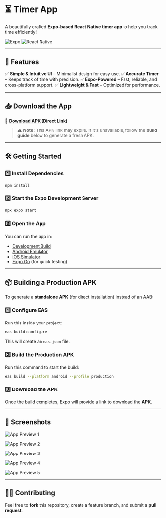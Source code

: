 # ⏳ Timer App
A beautifully crafted **Expo-based React Native timer app** to help you track time efficiently!

![Expo](https://img.shields.io/badge/Expo-000020?style=for-the-badge&logo=expo&logoColor=white)
![React Native](https://img.shields.io/badge/React%20Native-61DAFB?style=for-the-badge&logo=react&logoColor=black)

---

## 🚀 Features
✅ **Simple & Intuitive UI** – Minimalist design for easy use.
✅ **Accurate Timer** – Keeps track of time with precision.
✅ **Expo-Powered** – Fast, reliable, and cross-platform support.
✅ **Lightweight & Fast** – Optimized for performance.

---

## 📥 Download the App
🔹 **[Download APK](https://expo.dev/artifacts/eas/4wLtyo1E5fnDhrvugFC4nH.apk) (Direct Link)**

> ⚠️ **Note:** This APK link may expire. If it's unavailable, follow the **build guide** below to generate a fresh APK.

---

## 🛠️ Getting Started

### 1️⃣ Install Dependencies
```bash
npm install
```

### 2️⃣ Start the Expo Development Server
```bash
npx expo start
```

### 3️⃣ Open the App
You can run the app in:
- [Development Build](https://docs.expo.dev/develop/development-builds/introduction/)
- [Android Emulator](https://docs.expo.dev/workflow/android-studio-emulator/)
- [iOS Simulator](https://docs.expo.dev/workflow/ios-simulator/)
- [Expo Go](https://expo.dev/go) (for quick testing)

---

## 📦 Building a Production APK
To generate a **standalone APK** (for direct installation) instead of an AAB:

### 1️⃣ Configure EAS
Run this inside your project:
```bash
eas build:configure
```
This will create an `eas.json` file.

### 2️⃣ Build the Production APK
Run this command to start the build:
```bash
eas build --platform android --profile production
```

### 3️⃣ Download the APK
Once the build completes, Expo will provide a link to download the **APK**.

---

## 📸 Screenshots

![App Preview 1](https://raw.githubusercontent.com/Biswayan-Mehra/Timer-App/refs/heads/main/assets/images/img1.jpg)

![App Preview 2](https://raw.githubusercontent.com/Biswayan-Mehra/Timer-App/refs/heads/main/assets/images/img2.jpg)

![App Preview 3](https://raw.githubusercontent.com/Biswayan-Mehra/Timer-App/refs/heads/main/assets/images/img3.jpg)

![App Preview 4](https://raw.githubusercontent.com/Biswayan-Mehra/Timer-App/refs/heads/main/assets/images/img4.jpg)

![App Preview 5](https://raw.githubusercontent.com/Biswayan-Mehra/Timer-App/refs/heads/main/assets/images/img5.jpg)

---

## 👨‍💻 Contributing
Feel free to **fork** this repository, create a feature branch, and submit a **pull request**.
